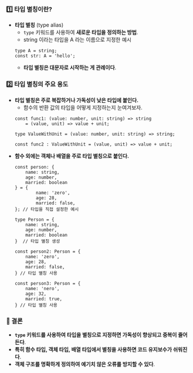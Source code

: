 ### **1️⃣ 타입 별칭이란?**

- **타입 별칭** (type alias)
	- `type` 키워드를 사용하여 **새로운 타입을 정의하는 방법**.
	- string 이라는 타입을 A 라는 이름으로 지정한 예시
	```
	type A = string;
	const str: A = 'hello';
	```
	- **타입 별칭은 대문자로 시작하는 게 관례이다**.


### **2️⃣ 타입 별칭의 주요 용도**

- **타입 별칭은 주로 복잡하거나 가독성이 낮은 타입에 붙인다.**
	- 함수의 반환 값의 타입을 어떻게 지정하는지 눈여겨보자.
	```
	const func1: (value: number, unit: string) => string
		= (value, unit) => value + unit;

	type ValueWithUnit = (value: number, unit: string) => string;
	
	const func2 : ValueWithUnit = (value, unit) => value + unit;
	```
- **함수 외에는 객체나 배열을 주로 타입 별칭으로 붙인다.**
	```
	const person: {
		name: string,
		age: number,
		married: boolean
	} = {
			name: 'zero',
			age: 28,
			married: false, 
	}; // 타입을 직접 설정한 예시
	
	type Person = {
		name: string,
		age: number,
		married: boolean
	}  // 타입 별칭 생성
		
	const person2: Person = {
		name: 'zero',
		age: 28,
		married: false,
	} // 타입 별칭 사용
		
	const person3: Person = {
		name: 'nero',
		age: 32,
		married: true,
	} // 타입 별칭 사용
	```



### **📌 결론**

- **`type` 키워드를 사용하여 타입을 별칭으로 지정하면 가독성이 향상되고 중복이 줄어든다**.
- **특히 함수 타입, 객체 타입, 배열 타입에서 별칭을 사용하면 코드 유지보수가 쉬워진다**.
- **객체 구조를 명확하게 정의하여 예기치 않은 오류를 방지할 수 있다**.

